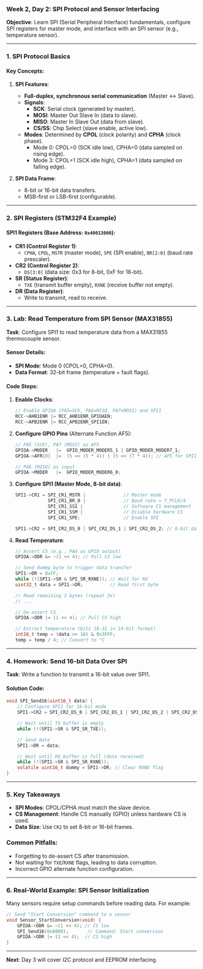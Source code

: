 ### **Week 2, Day 2: SPI Protocol and Sensor Interfacing**  
**Objective**: Learn SPI (Serial Peripheral Interface) fundamentals, configure SPI registers for master mode, and interface with an SPI sensor (e.g., temperature sensor).  

---

### **1. SPI Protocol Basics**  
#### **Key Concepts**:  
1. **SPI Features**:  
   - **Full-duplex, synchronous serial communication** (Master ↔ Slave).  
   - **Signals**:  
     - **SCK**: Serial clock (generated by master).  
     - **MOSI**: Master Out Slave In (data to slave).  
     - **MISO**: Master In Slave Out (data from slave).  
     - **CS/SS**: Chip Select (slave enable, active low).  
   - **Modes**: Determined by **CPOL** (clock polarity) and **CPHA** (clock phase).  
     - Mode 0: CPOL=0 (SCK idle low), CPHA=0 (data sampled on rising edge).  
     - Mode 3: CPOL=1 (SCK idle high), CPHA=1 (data sampled on falling edge).  

2. **SPI Data Frame**:  
   - 8-bit or 16-bit data transfers.  
   - MSB-first or LSB-first (configurable).  

---

### **2. SPI Registers (STM32F4 Example)**  
#### **SPI1 Registers** (Base Address: `0x40013000`):  
- **CR1 (Control Register 1)**:  
  - `CPHA`, `CPOL`, `MSTR` (master mode), `SPE` (SPI enable), `BR[2:0]` (baud rate prescaler).  
- **CR2 (Control Register 2)**:  
  - `DS[3:0]` (data size: 0x3 for 8-bit, 0xF for 16-bit).  
- **SR (Status Register)**:  
  - `TXE` (transmit buffer empty), `RXNE` (receive buffer not empty).  
- **DR (Data Register)**:  
  - Write to transmit, read to receive.  

---

### **3. Lab: Read Temperature from SPI Sensor (MAX31855)**  
**Task**: Configure SPI1 to read temperature data from a MAX31855 thermocouple sensor.  

#### **Sensor Details**:  
- **SPI Mode**: Mode 0 (CPOL=0, CPHA=0).  
- **Data Format**: 32-bit frame (temperature + fault flags).  

#### **Code Steps**:  
1. **Enable Clocks**:  
   ```c
   // Enable GPIOA (PA5=SCK, PA6=MISO, PA7=MOSI) and SPI1
   RCC->AHB1ENR |= RCC_AHB1ENR_GPIOAEN;  
   RCC->APB2ENR |= RCC_APB2ENR_SPI1EN;  
   ```  

2. **Configure GPIO Pins** (Alternate Function AF5):  
   ```c
   // PA5 (SCK), PA7 (MOSI) as AF5
   GPIOA->MODER   |=  GPIO_MODER_MODER5_1 | GPIO_MODER_MODER7_1;  
   GPIOA->AFR[0]  |=  (5 << (5 * 4)) | (5 << (7 * 4)); // AF5 for SPI1  

   // PA6 (MISO) as input
   GPIOA->MODER   |=  GPIO_MODER_MODER6_0;  
   ```  

3. **Configure SPI1 (Master Mode, 8-bit data)**:  
   ```c
   SPI1->CR1 = SPI_CR1_MSTR |              // Master mode  
               SPI_CR1_BR_0 |              // Baud rate = f_PCLK/4  
               SPI_CR1_SSI |               // Software CS management  
               SPI_CR1_SSM |               // Disable hardware CS  
               SPI_CR1_SPE;                // Enable SPI  

   SPI1->CR2 = SPI_CR2_DS_0 | SPI_CR2_DS_1 | SPI_CR2_DS_2; // 8-bit data  
   ```  

4. **Read Temperature**:  
   ```c
   // Assert CS (e.g., PA4 as GPIO output)
   GPIOA->ODR &= ~(1 << 4); // Pull CS low  

   // Send dummy byte to trigger data transfer
   SPI1->DR = 0xFF;  
   while (!(SPI1->SR & SPI_SR_RXNE)); // Wait for RX  
   uint32_t data = SPI1->DR;          // Read first byte  

   // Read remaining 3 bytes (repeat 3x)
   // ...  

   // De-assert CS
   GPIOA->ODR |= (1 << 4); // Pull CS high  

   // Extract temperature (bits 18-31 in 14-bit format)
   int16_t temp = (data >> 18) & 0x3FFF;  
   temp = temp / 4; // Convert to °C  
   ```  

---

### **4. Homework: Send 16-bit Data Over SPI**  
**Task**: Write a function to transmit a 16-bit value over SPI1.  

#### **Solution Code**:  
```c
void SPI_Send16(uint16_t data) {  
    // Configure SPI1 for 16-bit mode  
    SPI1->CR2 = SPI_CR2_DS_0 | SPI_CR2_DS_1 | SPI_CR2_DS_2 | SPI_CR2_DS_3;  

    // Wait until TX buffer is empty  
    while (!(SPI1->SR & SPI_SR_TXE));  

    // Send data  
    SPI1->DR = data;  

    // Wait until RX buffer is full (data received)  
    while (!(SPI1->SR & SPI_SR_RXNE));  
    volatile uint16_t dummy = SPI1->DR; // Clear RXNE flag  
}  
```  

---

### **5. Key Takeaways**  
- **SPI Modes**: CPOL/CPHA must match the slave device.  
- **CS Management**: Handle CS manually (GPIO) unless hardware CS is used.  
- **Data Size**: Use `CR2` to set 8-bit or 16-bit frames.  

### **Common Pitfalls**:  
- Forgetting to de-assert CS after transmission.  
- Not waiting for `TXE`/`RXNE` flags, leading to data corruption.  
- Incorrect GPIO alternate function configuration.  

---

### **6. Real-World Example: SPI Sensor Initialization**  
Many sensors require setup commands before reading data. For example:  
```c
// Send "Start Conversion" command to a sensor  
void Sensor_StartConversion(void) {  
    GPIOA->ODR &= ~(1 << 4); // CS low  
    SPI_Send16(0x8000);       // Command: Start conversion  
    GPIOA->ODR |= (1 << 4);  // CS high  
}  
```  

---

**Next**: Day 3 will cover I2C protocol and EEPROM interfacing.
